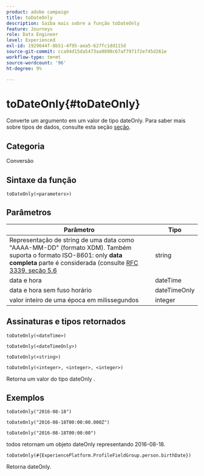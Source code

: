 ```yaml
---
product: adobe campaign
title: toDateOnly
description: Saiba mais sobre a função toDateOnly
feature: Journeys
role: Data Engineer
level: Experienced
exl-id: 1929644f-8b51-4f95-aea5-627fc1dd115d
source-git-commit: cca94d15da5473aa9890c67af7971f2e745d261e
workflow-type: tm+mt
source-wordcount: '96'
ht-degree: 9%

---
```


# toDateOnly{#toDateOnly}

Converte um argumento em um valor de tipo dateOnly. Para saber mais sobre tipos de dados, consulte esta seção [seção](../expression/data-types.md).

## Categoria

Conversão

## Sintaxe da função

`toDateOnly(<parameters>)`

## Parâmetros

| Parâmetro | Tipo |
|-----------|------------------|
| Representação de string de uma data como &quot;AAAA-MM-DD&quot; (formato XDM). Também suporta o formato ISO-8601: only **data completa** parte é considerada (consulte [RFC 3339, seção 5.6](https://www.rfc-editor.org/rfc/rfc3339#section-5.6) | string |
| data e hora | dateTime |
| data e hora sem fuso horário | dateTimeOnly |
| valor inteiro de uma época em milissegundos | integer |

## Assinaturas e tipos retornados

`toDateOnly(<dateTime>)`

`toDateOnly(<dateTimeOnly>)`

`toDateOnly(<string>)`

`toDateOnly(<integer>, <integer>, <integer>)`

Retorna um valor do tipo dateOnly .

## Exemplos

`toDateOnly("2016-08-18")`

`toDateOnly("2016-08-18T00:00:00.000Z")`

`toDateOnly("2016-08-18T00:00:00")`

todos retornam um objeto dateOnly representando 2016-08-18.

`toDateOnly(#{ExperiencePlatform.ProfileFieldGroup.person.birthDate})`

Retorna dateOnly.
